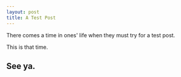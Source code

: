 ```yaml
---
layout: post
title: A Test Post 
---
```


There comes a time in ones' life when they must try for a test post. 

This is that time.

## See ya.
